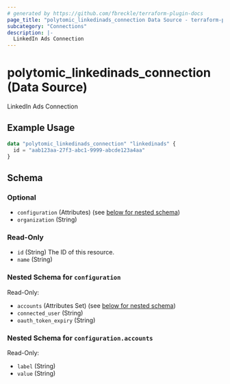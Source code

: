 ```yaml
---
# generated by https://github.com/fbreckle/terraform-plugin-docs
page_title: "polytomic_linkedinads_connection Data Source - terraform-provider-polytomic"
subcategory: "Connections"
description: |-
  LinkedIn Ads Connection
---
```


# polytomic_linkedinads_connection (Data Source)

LinkedIn Ads Connection

## Example Usage

```terraform
data "polytomic_linkedinads_connection" "linkedinads" {
  id = "aab123aa-27f3-abc1-9999-abcde123a4aa"
}
```

<!-- schema generated by tfplugindocs -->
## Schema

### Optional

- `configuration` (Attributes) (see [below for nested schema](#nestedatt--configuration))
- `organization` (String)

### Read-Only

- `id` (String) The ID of this resource.
- `name` (String)

<a id="nestedatt--configuration"></a>
### Nested Schema for `configuration`

Read-Only:

- `accounts` (Attributes Set) (see [below for nested schema](#nestedatt--configuration--accounts))
- `connected_user` (String)
- `oauth_token_expiry` (String)

<a id="nestedatt--configuration--accounts"></a>
### Nested Schema for `configuration.accounts`

Read-Only:

- `label` (String)
- `value` (String)


